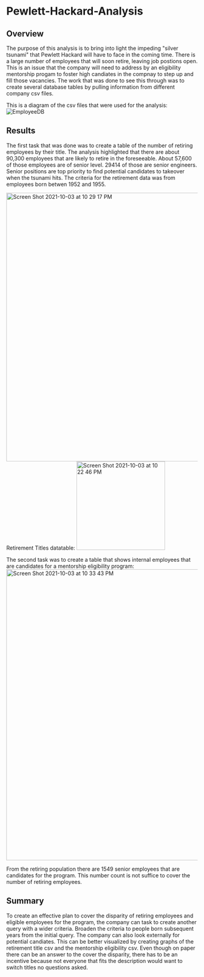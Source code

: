 # Pewlett-Hackard-Analysis

## Overview
The purpose of this analysis is to bring into light the impeding "silver tsunami" that Pewlett Hackard will have to face in the coming time. There is a large number of employees that will soon retire, leaving job postions open. This is an issue that the company will need to address by an eligibility mentorship progam to foster high candiates in the compnay to step up and fill those vacancies. The work that was done to see this through was to create several database tables by pulling information from different company csv files. 

This is a diagram of the csv files that were used for the analysis:
![EmployeeDB](https://user-images.githubusercontent.com/88690258/135783618-04aadfc1-61cd-4f01-bd94-e13d51bf0ec1.png)

## Results

The first task that was done was to create a table of the number of retiring employees by their title. The analysis highlighted that there are about 90,300 employees that are likely to retire in the foreseeable. About 57,600 of those employees are of senior level. 29414 of those are senior engineers. Senior positions are top priority to find potential candidates to takeover when the tsunami hits. The criteria for the retirement data was from employees born betwen 1952 and 1955.

<img width="707" alt="Screen Shot 2021-10-03 at 10 29 17 PM" src="https://user-images.githubusercontent.com/88690258/135784818-91ced4b8-0d03-4cf0-98ab-9b35fb4867cc.png">
Retirement Titles datatable:
<img width="233" alt="Screen Shot 2021-10-03 at 10 22 46 PM" src="https://user-images.githubusercontent.com/88690258/135784368-95c57148-6b69-4e9f-bf03-89cd960e75b0.png">

The second task was to create a table that shows internal employees that are candidates for a mentorship eligibility program:
<img width="766" alt="Screen Shot 2021-10-03 at 10 33 43 PM" src="https://user-images.githubusercontent.com/88690258/135785071-cc573f57-469d-4161-9427-42d960910bfc.png">

From the retiring population there are 1549 senior employees that are candidates for the program. This number count is not suffice to cover the number of retiring employees. 

## Summary
To create an effective plan to cover the disparity of retiring employees and eligible employees for the program, the company can task to create another query with a wider criteria. Broaden the criteria to people born subsequent years from the initial query. The company can also look externally for potential candiates. This can be better visualized by creating graphs of the retirement title csv and the mentorship eligibility csv. Even though on paper there can be an answer to the cover the disparity, there has to be an incentive because not everyone that fits the description would want to switch titles no questions asked. 
